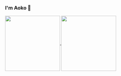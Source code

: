 ### I'm Aoko 👋
<a href="javascript: void 0;">
  <img align="center" height="180em" src="https://github-readme-stats.vercel.app/api?username=Aokoooooo&theme=dracula&show_icons=true&include_all_commits=true&count_private=true&hide=contribs,issues" />
</a>
<a href="javascript: void 0;">
  <img  align="center" height="180em" src="https://github-readme-stats.vercel.app/api/top-langs/?username=Aokoooooo&theme=dracula&layout=compact" />
</a>
